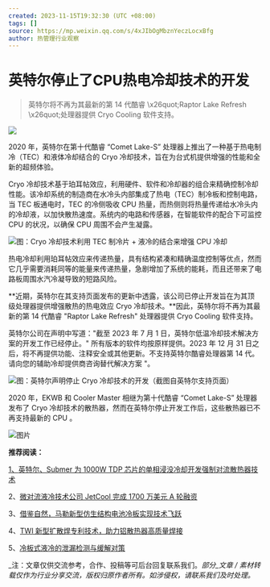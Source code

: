 ```yaml
---
created: 2023-11-15T19:32:30 (UTC +08:00)
tags: []
source: https://mp.weixin.qq.com/s/4xJIbOgMbznYeczLocxBfg
author: 热管理行业观察
---
```


# 英特尔停止了CPU热电冷却技术的开发

> 英特尔将不再为其最新的第 14 代酷睿 \x26quot;Raptor Lake Refresh \x26quot;处理器提供 Cryo Cooling 软件支持。

![](https://mmbiz.qpic.cn/mmbiz_jpg/PdE4sLyZ8J7Ogkia5tYIUXf9GJFe128RZRIZt2LE34qglcrMSdyUPsO9PibFYjAf11vrDtN3GaicWBmfXLE9lAwzg/640?wx_fmt=jpeg)

2020 年，英特尔在第十代酷睿 “Comet Lake-S” 处理器上推出了一种基于热电制冷（TEC）和液体冷却结合的 Cryo 冷却技术，旨在为台式机提供增强的性能和全新的超频体验。  

Cryo 冷却技术基于珀耳帖效应，利用硬件、软件和冷却器的组合来精确控制冷却性能。该冷却系统的制造商在水冷头内部集成了热电（TEC）制冷板和控制电路，当 TEC 板通电时，TEC 的冷侧吸收 CPU 热量，而热侧则将热量传递给水冷头内的冷却液，以加快散热速度。系统内的电路和传感器，在智能软件的配合下可监控 CPU 的状况，以确保 CPU 周围不会产生凝露。

![](https://mmbiz.qpic.cn/mmbiz_png/PdE4sLyZ8J6AzU3FX3C3ggYmM6mib8NXU93NBqyspv4CbWQibnB9Dib17arQghibXiafukmLxu9ktHGF22mrNKAaH0A/640?wx_fmt=png)图：Cryo 冷却技术利用 TEC 制冷片 + 液冷的结合来增强 CPU 冷却

热电冷却利用珀耳帖效应来传递热量，具有结构紧凑和精确温度控制等优点，然而它几乎需要消耗同等的能量来传递热量，急剧增加了系统的能耗，而且还带来了电路板周围水汽冷凝导致的短路风险。

**近期，英特尔在其支持页面发布的更新中透露，该公司已停止开发旨在为其顶级处理器提供增强散热的热电效应 Cryo 冷却技术。**因此，英特尔将不再为其最新的第 14 代酷睿 "Raptor Lake Refresh" 处理器提供 Cryo Cooling 软件支持。

英特尔公司在声明中写道："截至 2023 年 7 月 1 日，英特尔低温冷却技术解决方案的开发工作已经停止。" 所有版本的软件均按原样提供。2023 年 12 月 31 日之后，将不再提供功能、注释安全或其他更新。不支持英特尔酷睿处理器第 14 代。请向您的辅助冷却提供商咨询替代解决方案 "。

![](https://mmbiz.qpic.cn/mmbiz_png/PdE4sLyZ8J6AzU3FX3C3ggYmM6mib8NXUzKDmeGozicPXiaXwwDvCrFzbCVsxdT0qTMQyAaWJ1yUia3k4MuPUDc3KA/640?wx_fmt=png)图：英特尔声明停止 Cryo 冷却技术的开发（截图自英特尔支持页面）

2020 年，EKWB 和 Cooler Master 相继为第十代酷睿 “Comet Lake-S” 处理器发布了 Cryo 冷却技术的散热器，然而在英特尔停止开发工作后，这些散热器已不再支持最新的 CPU 。

![图片](https://mmbiz.qpic.cn/mmbiz_gif/PdE4sLyZ8J7B2mvP1pv2nxLpA0okvqDDDKqIc20mDStyhIuyhE5F39AuxY29LLUk8WUOsgwLC7iapyD4lKo8lCw/640?wx_fmt=gif&wxfrom=5&wx_lazy=1)

**推荐阅读：**  

[1、](http://mp.weixin.qq.com/s?__biz=Mzg2MDE3NzA5MQ==&mid=2247485238&idx=1&sn=844cf95ea8695e729ccfd1b1e8a88319&chksm=ce2b109af95c998c0e3c614c4bb40743e0bad36406d4c71d8caed6bb37acf2768e3d60f5bbee&scene=21#wechat_redirect)[英特尔、Submer 为 1000W TDP 芯片的单相浸没冷却开发强制对流散热器技术](http://mp.weixin.qq.com/s?__biz=Mzg2MDE3NzA5MQ==&mid=2247493879&idx=1&sn=3de72e3465e6ac3dc6cbed64b9baf2d4&chksm=ce28ff5bf95f764da6b2d661d8ebca63e00ee03515b1e57fa5f8eb1feaf83ed82c1478036730&scene=21#wechat_redirect)  

2、[微对流液冷技术公司 JetCool 完成 1700 万美元 A 轮融资](http://mp.weixin.qq.com/s?__biz=Mzg2MDE3NzA5MQ==&mid=2247493816&idx=1&sn=66514fc1405994e579d8047e625cd180&chksm=ce28ff14f95f760239927be5031cc52687219c0d633c95938cea2ad703057ca64c871fa929d1&scene=21#wechat_redirect)

3、[借鉴自然，马勒新型仿生结构电池冷板实现技术飞跃](http://mp.weixin.qq.com/s?__biz=Mzg2MDE3NzA5MQ==&mid=2247493251&idx=1&sn=7c42ae8cb732081464a5d2c001dec1f2&chksm=ce28f12ff95f78397f7aff257b577c83ed45ddf7ddba0ae22ed4cd40d0c79ee6d5aecbd864c5&scene=21#wechat_redirect)

4、[TWI 新型扩散焊专利技术，助力铝散热器高质量焊接](http://mp.weixin.qq.com/s?__biz=Mzg2MDE3NzA5MQ==&mid=2247493291&idx=1&sn=35af8215562abc3f0b4ff2c4c5c5e8ad&chksm=ce28f107f95f7811d509c057694201a39a9f8b17d11a8179994bc8dd33e5678f752386ca9596&scene=21#wechat_redirect)

5、[冷板式液冷的泄漏检测与缓解对策](http://mp.weixin.qq.com/s?__biz=Mzg2MDE3NzA5MQ==&mid=2247493325&idx=1&sn=5904e6148b58201b6158297011563397&chksm=ce28f161f95f787780007367cfef1b49eb9bedb2585d1536d10a694593be64a4867ac98a3775&scene=21#wechat_redirect)

_注：文章仅供交流参考，合作、投稿等可后台回复联系我们。_部分_文章 / 素材转载仅作为行业分享交流，版权归原作者所有。如涉侵权，请联系我们及时处理。_
